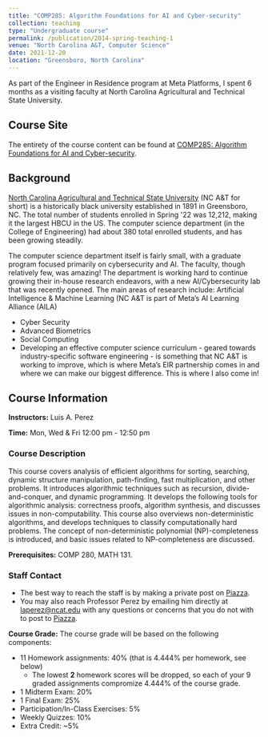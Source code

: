 ```yaml
---
title: "COMP285: Algorithm Foundations for AI and Cyber-security"
collection: teaching
type: "Undergraduate course"
permalink: /publication/2014-spring-teaching-1
venue: "North Carolina A&T, Computer Science"
date: 2021-12-20
location: "Greensboro, North Carolina"
---
```



As part of the Engineer in Residence program at Meta Platforms, I spent 6 months as a visiting faculty at North Carolina Agricultural and Technical State University. 

## Course Site
The entirety of the course content can be found at [COMP285: Algorithm Foundations for AI and Cyber-security](https://www.kandluis.github.com/algorithms-course).

## Background

[North Carolina Agricultural and Technical State University](https://www.ncat.edu) (NC A&T for short) is a historically black university established in 1891 in Greensboro, NC. The total number of students enrolled in Spring '22 was 12,212, making it the largest HBCU in the US. The computer science department (in the College of Engineering) had about 380 total enrolled students, and has been growing steadily. 

The computer science department itself is fairly small, with a graduate program focused primarily on cybersecurity and AI. The faculty, though relatively few, was amazing! The department is working hard to continue growing their in-house research endeavors, with a new AI/Cybersecurity lab that was recently opened. The main areas of research include:
Artificial Intelligence & Machine Learning (NC A&T is part of Meta’s AI Learning Alliance (AILA)
  * Cyber Security
  * Advanced Biometrics
  * Social Computing
  * Developing an effective computer science curriculum - geared towards industry-specific software engineering - is something that NC A&T is working to improve, which is where Meta’s EIR partnership comes in and where we can make our biggest difference. This is where I also come in!


## Course Information

**Instructors:** Luis A. Perez

**Time:** Mon, Wed & Fri 12:00 pm - 12:50 pm

### Course Description

This course covers analysis of efficient algorithms for sorting, searching, dynamic structure manipulation, path-finding, fast multiplication, and other problems. It introduces algorithmic techniques such as recursion, divide-and-conquer, and dynamic programming. It develops the following tools for algorithmic analysis: correctness proofs, algorithm synthesis, and discusses issues in non-computability. This course also overviews non-deterministic algorithms, and develops techniques to classify computationally hard problems. The concept of non-deterministic polynomial (NP)-completeness is introduced, and basic issues related to NP-completeness are discussed. 

**Prerequisites:** COMP 280, MATH 131.

### Staff Contact

- The best way to reach the staff is by making a private post on [Piazza](https://piazza.com/north_carolina_at_state_university/spring2022/comp285/home).
- You may also reach Professor Perez by emailing him directly at [laperez@ncat.edu](mailto:laperez@ncat.edu) with any questions or concerns that you do not with to post to [Piazza](https://piazza.com/north_carolina_at_state_university/spring2022/comp285/home).

**Course Grade:** The course grade will be based on the following components:

- 11 Homework assignments: 40% (that is 4.444% per homework, see below)
  - The lowest **2** homework scores will be dropped, so each of your 9 graded assignments compromize 4.444% of the course grade.
- 1 Midterm Exam: 20%
- 1 Final Exam: 25%
- Participation/In-Class Exercises: 5%
- Weekly Quizzes: 10%
- Extra Credit: ~5%
